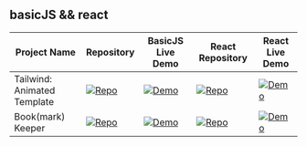 ## basicJS && react

| Project Name                | Repository                                                                                                            | BasicJS Live Demo                                                                                                      | React Repository                                                                                                    | React Live Demo                                                                                                      |
| --------------------------- | --------------------------------------------------------------------------------------------------------------------- | ---------------------------------------------------------------------------------------------------------------------- | ------------------------------------------------------------------------------------------------------------------- | -------------------------------------------------------------------------------------------------------------------- |
| Tailwind: Animated Template | [![Repo](https://img.shields.io/badge/Repo-Link-blue)](https://github.com/Shcoobz/basicJS_tailwind_animated-template) | [![Demo](https://img.shields.io/badge/Demo-Link-green)](https://shcoobz.github.io/basicJS_tailwind_animated-template/) | [![Repo](https://img.shields.io/badge/Repo-Link-blue)](https://github.com/Shcoobz/react_tailwind_animated-template) | [![Demo](https://img.shields.io/badge/Demo-Link-green)](https://shcoobz.github.io/react_tailwind_animated-template/) |
| Book(mark) Keeper           | [![Repo](https://img.shields.io/badge/Repo-Link-blue)](https://github.com/Shcoobz/basicJS_bookmark-keeper)            | [![Demo](https://img.shields.io/badge/Demo-Link-green)](https://shcoobz.github.io/basicJS_bookmark-keeper/)            | [![Repo](https://img.shields.io/badge/Repo-Link-blue)](https://github.com/Shcoobz/react_bookmark-keeper)            | [![Demo](https://img.shields.io/badge/Demo-Link-green)](https://shcoobz.github.io/react_bookmark-keeper/)            |
